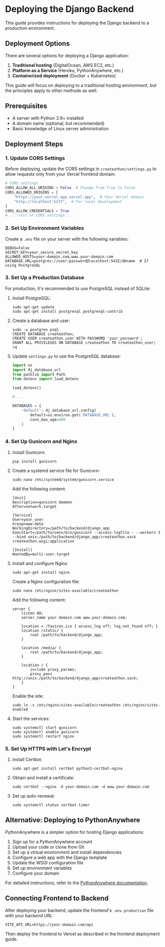 # Deploying the Django Backend

This guide provides instructions for deploying the Django backend to a production environment.

## Deployment Options

There are several options for deploying a Django application:

1. **Traditional hosting** (DigitalOcean, AWS EC2, etc.)
2. **Platform as a Service** (Heroku, PythonAnywhere, etc.)
3. **Containerized deployment** (Docker + Kubernetes)

This guide will focus on deploying to a traditional hosting environment, but the principles apply to other methods as well.

## Prerequisites

- A server with Python 3.9+ installed
- A domain name (optional, but recommended)
- Basic knowledge of Linux server administration

## Deployment Steps

### 1. Update CORS Settings

Before deploying, update the CORS settings in `createathon/settings.py` to allow requests only from your Vercel frontend domain:

```python
# CORS settings
CORS_ALLOW_ALL_ORIGINS = False  # Change from True to False
CORS_ALLOWED_ORIGINS = [
    "https://your-vercel-app.vercel.app",  # Your Vercel domain
    "http://localhost:5173",  # For local development
]
CORS_ALLOW_CREDENTIALS = True
# ... rest of CORS settings ...
```

### 2. Set Up Environment Variables

Create a `.env` file on your server with the following variables:

```
DEBUG=False
SECRET_KEY=your_secure_secret_key
ALLOWED_HOSTS=your-domain.com,www.your-domain.com
DATABASE_URL=postgres://user:password@localhost:5432/dbname  # If using PostgreSQL
```

### 3. Set Up a Production Database

For production, it's recommended to use PostgreSQL instead of SQLite:

1. Install PostgreSQL:
   ```
   sudo apt-get update
   sudo apt-get install postgresql postgresql-contrib
   ```

2. Create a database and user:
   ```
   sudo -u postgres psql
   CREATE DATABASE createathon;
   CREATE USER createathon_user WITH PASSWORD 'your_password';
   GRANT ALL PRIVILEGES ON DATABASE createathon TO createathon_user;
   \q
   ```

3. Update `settings.py` to use the PostgreSQL database:
   ```python
   import os
   import dj_database_url
   from pathlib import Path
   from dotenv import load_dotenv

   load_dotenv()

   # ...

   DATABASES = {
       'default': dj_database_url.config(
           default=os.environ.get('DATABASE_URL'),
           conn_max_age=600
       )
   }
   ```

### 4. Set Up Gunicorn and Nginx

1. Install Gunicorn:
   ```
   pip install gunicorn
   ```

2. Create a systemd service file for Gunicorn:
   ```
   sudo nano /etc/systemd/system/gunicorn.service
   ```

   Add the following content:
   ```
   [Unit]
   Description=gunicorn daemon
   After=network.target

   [Service]
   User=your_user
   Group=www-data
   WorkingDirectory=/path/to/backend/django_app
   ExecStart=/path/to/venv/bin/gunicorn --access-logfile - --workers 3 --bind unix:/path/to/backend/django_app/createathon.sock createathon.wsgi:application

   [Install]
   WantedBy=multi-user.target
   ```

3. Install and configure Nginx:
   ```
   sudo apt-get install nginx
   ```

   Create a Nginx configuration file:
   ```
   sudo nano /etc/nginx/sites-available/createathon
   ```

   Add the following content:
   ```
   server {
       listen 80;
       server_name your-domain.com www.your-domain.com;

       location = /favicon.ico { access_log off; log_not_found off; }
       location /static/ {
           root /path/to/backend/django_app;
       }

       location /media/ {
           root /path/to/backend/django_app;
       }

       location / {
           include proxy_params;
           proxy_pass http://unix:/path/to/backend/django_app/createathon.sock;
       }
   }
   ```

   Enable the site:
   ```
   sudo ln -s /etc/nginx/sites-available/createathon /etc/nginx/sites-enabled
   ```

4. Start the services:
   ```
   sudo systemctl start gunicorn
   sudo systemctl enable gunicorn
   sudo systemctl restart nginx
   ```

### 5. Set Up HTTPS with Let's Encrypt

1. Install Certbot:
   ```
   sudo apt-get install certbot python3-certbot-nginx
   ```

2. Obtain and install a certificate:
   ```
   sudo certbot --nginx -d your-domain.com -d www.your-domain.com
   ```

3. Set up auto-renewal:
   ```
   sudo systemctl status certbot.timer
   ```

## Alternative: Deploying to PythonAnywhere

PythonAnywhere is a simpler option for hosting Django applications:

1. Sign up for a PythonAnywhere account
2. Upload your code or clone from Git
3. Set up a virtual environment and install dependencies
4. Configure a web app with the Django template
5. Update the WSGI configuration file
6. Set up environment variables
7. Configure your domain

For detailed instructions, refer to the [PythonAnywhere documentation](https://help.pythonanywhere.com/pages/DeployExistingDjangoProject/).

## Connecting Frontend to Backend

After deploying your backend, update the frontend's `.env.production` file with your backend URL:

```
VITE_API_URL=https://your-domain.com/api
```

Then deploy the frontend to Vercel as described in the frontend deployment guide. 